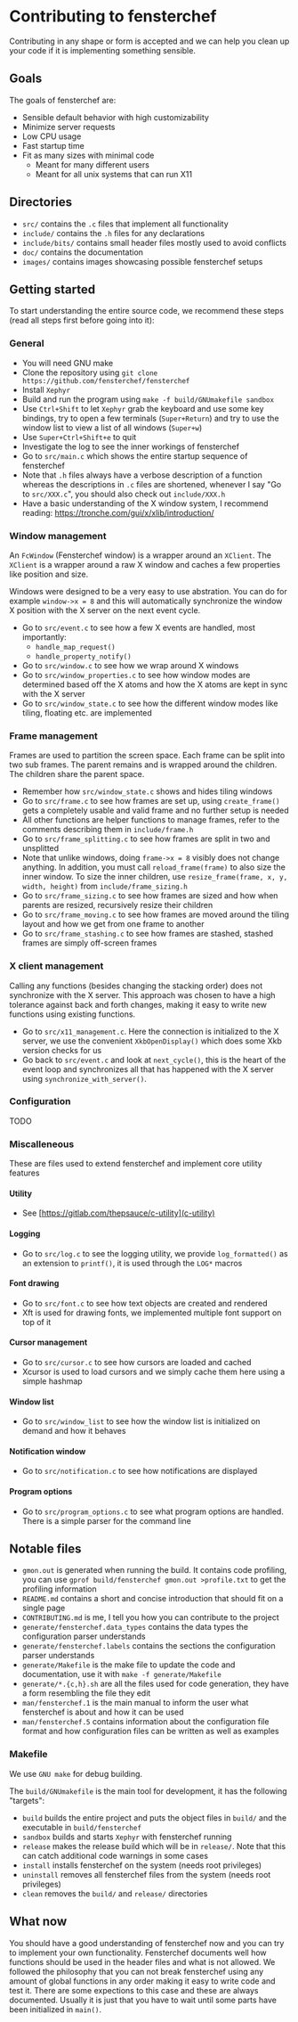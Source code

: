 # Contributing to fensterchef

Contributing in any shape or form is accepted and we can help you clean up your
code if it is implementing something sensible.

## Goals

The goals of fensterchef are:
- Sensible default behavior with high customizability
- Minimize server requests
- Low CPU usage
- Fast startup time
- Fit as many sizes with minimal code
    - Meant for many different users
    - Meant for all unix systems that can run X11

## Directories

- `src/` contains the `.c` files that implement all functionality
- `include/` contains the `.h` files for any declarations
- `include/bits/` contains small header files mostly used to avoid conflicts
- `doc/` contains the documentation
- `images/` contains images showcasing possible fensterchef setups

## Getting started

To start understanding the entire source code, we recommend these steps (read
all steps first before going into it):

### General

- You will need GNU make
- Clone the repository using `git clone
  https://github.com/fensterchef/fensterchef`
- Install `Xephyr`
- Build and run the program using `make -f build/GNUmakefile sandbox`
- Use `Ctrl+Shift` to let `Xephyr` grab the keyboard and use some key bindings,
  try to open a few terminals (`Super+Return`) and try to use the window list
  to view a list of all windows (`Super+w`)
- Use `Super+Ctrl+Shift+e` to quit
- Investigate the log to see the inner workings of fensterchef
- Go to `src/main.c` which shows the entire startup sequence of fensterchef
- Note that `.h` files always have a verbose description of a function whereas
  the descriptions in `.c` files are shortened, whenever I say "Go to
  `src/XXX.c`", you should also check out `include/XXX.h`
- Have a basic understanding of the X window system, I recommend reading:
  <https://tronche.com/gui/x/xlib/introduction/>

### Window management

An `FcWindow` (Fensterchef window) is a wrapper around an `XClient`.  The
`XClient` is a wrapper around a raw X window and caches a few properties like
position and size.

Windows were designed to be a very easy to use abstration.  You can do for
example `window->x = 8` and this will automatically synchronize the window X
position with the X server on the next event cycle.

- Go to `src/event.c` to see how a few X events are handled, most importantly:
  - `handle_map_request()`
  - `handle_property_notify()`
- Go to `src/window.c` to see how we wrap around X windows
- Go to `src/window_properties.c` to see how window modes are determined based
  off the X atoms and how the X atoms are kept in sync with the X server
- Go to `src/window_state.c` to see how the different window modes like tiling,
  floating etc. are implemented

### Frame management

Frames are used to partition the screen space.  Each frame can be split into two
sub frames.  The parent remains and is wrapped around the children.
The children share the parent space.

- Remember how `src/window_state.c` shows and hides tiling windows
- Go to `src/frame.c` to see how frames are set up, using `create_frame()` gets
  a completely usable and valid frame and no further setup is needed
- All other functions are helper functions to manage frames, refer to the
  comments describing them in `include/frame.h`
- Go to `src/frame_splitting.c` to see how frames are split in two and
  unsplitted
- Note that unlike windows, doing `frame->x = 8` visibly does not change
  anything.  In addition, you must call `reload_frame(frame)` to also size the
  inner window.  To size the inner children, use `resize_frame(frame, x, y,
  width, height)` from `include/frame_sizing.h`
- Go to `src/frame_sizing.c` to see how frames are sized and how when parents
  are resized, recursively resize their children
- Go to `src/frame_moving.c` to see how frames are moved around the tiling
  layout and how we get from one frame to another
- Go to `src/frame_stashing.c` to see how frames are stashed, stashed frames are
  simply off-screen frames

### X client management

Calling any functions (besides changing the stacking order) does not synchronize
with the X server.  This approach was chosen to have a high tolerance against
back and forth changes, making it easy to write new functions using existing
functions.

- Go to `src/x11_management.c`.  Here the connection is initialized to the X
  server, we use the convenient `XkbOpenDisplay()` which does some Xkb version
  checks for us
- Go back to `src/event.c` and look at `next_cycle()`, this is the heart of
  the event loop and synchronizes all that has happened with the X server using
  `synchronize_with_server()`.

### Configuration

TODO

### Miscalleneous

These are files used to extend fensterchef and implement core utility features

#### Utility

- See [https://gitlab.com/thepsauce/c-utility](c-utility)

#### Logging

- Go to `src/log.c` to see the logging utility, we provide `log_formatted()`
  as an extension to `printf()`, it is used through the `LOG*` macros

#### Font drawing

- Go to `src/font.c` to see how text objects are created and rendered
- Xft is used for drawing fonts, we implemented multiple font support on top of
  it

#### Cursor management

- Go to `src/cursor.c` to see how cursors are loaded and cached
- Xcursor is used to load cursors and we simply cache them here using a simple
  hashmap

#### Window list

- Go to `src/window_list` to see how the window list is initialized on demand
  and how it behaves

#### Notification window

- Go to `src/notification.c` to see how notifications are displayed

#### Program options

- Go to `src/program_options.c` to see what program options are handled.  There
  is a simple parser for the command line

## Notable files

- `gmon.out` is generated when running the build.  It contains code profiling,
  you can use `gprof build/fensterchef gmon.out >profile.txt` to get the
  profiling information
- `README.md` contains a short and concise introduction that should fit on a
  single page
- `CONTRIBUTING.md` is me, I tell you how you can contribute to the project
- `generate/fensterchef.data_types` contains the data types the configuration
  parser understands
- `generate/fensterchef.labels` contains the sections the configuration parser
  understands
- `generate/Makefile` is the make file to update the code and documentation, use
  it with `make -f generate/Makefile`
- `generate/*.{c,h}.sh` are all the files used for code generation, they have
  a form resembling the file they edit
- `man/fensterchef.1` is the main manual to inform the user what fensterchef is
  about and how it can be used
- `man/fensterchef.5` contains information about the configuration file format
  and how configuration files can be written as well as examples

### Makefile

We use `GNU make` for debug building.

The `build/GNUmakefile` is the main tool for development, it has the following
"targets":

- `build` builds the entire project and puts the object files in `build/` and
  the executable in `build/fensterchef`
- `sandbox` builds and starts `Xephyr` with fensterchef running
- `release` makes the release build which will be in `release/`.
  Note that this can catch additional code warnings in some cases
- `install` installs fensterchef on the system (needs root privileges)
- `uninstall` removes all fensterchef files from the system (needs root
  privileges)
- `clean` removes the `build/` and `release/` directories

## What now

You should have a good understanding of fensterchef now and you can try to
implement your own functionality.  Fensterchef documents well how functions
should be used in the header files and what is not allowed.  We followed the
philosophy that you can not break fensterchef using any amount of global
functions in any order making it easy to write code and test it.
There are some expections to this case and these are always documented.  Usually
it is just that you have to wait until some parts have been initialized in
`main()`.
